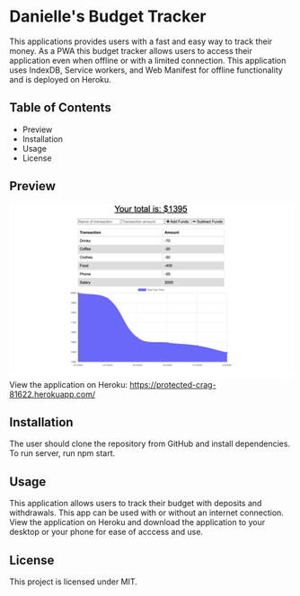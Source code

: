 # Danielle's Budget Tracker
This applications provides users with a fast and easy way to track their money. As a PWA this budget tracker allows users to access their application even when offline or with a limited connection. This application uses IndexDB, Service workers, and Web Manifest for offline functionality and is deployed on Heroku.

## Table of Contents
* Preview
* Installation
* Usage
* License 

## Preview
![screenshot of the buget tracker](./assets/budget-tracker-screenshot.png)
View the application on Heroku: https://protected-crag-81622.herokuapp.com/ 

## Installation
The user should clone the repository from GitHub and install dependencies. To run server, run npm start.

## Usage
This application allows users to track their budget with deposits and withdrawals. This app can be used with or without an internet connection. View the application on Heroku and download the application to your desktop or your phone for ease of acccess and use. 

## License 
This project is licensed under MIT.


